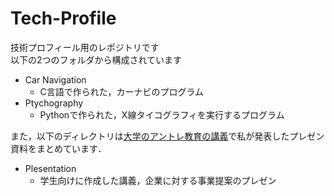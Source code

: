 # Tech-Profile

技術プロフィール用のレポジトリです  
以下の2つのフォルダから構成されています  

* Car Navigation
  * C言語で作られた，カーナビのプログラム
* Ptychography
  * Pythonで作られた，X線タイコグラフィを実行するプログラム  

また，以下のディレクトリは[大学のアントレ教育の講義](http://www.iee.eng.tohoku.ac.jp/lecture/intl.html "Tohoku")で私が発表したプレゼン資料をまとめています．
* Plesentation
  * 学生向けに作成した講義，企業に対する事業提案のプレゼン 
